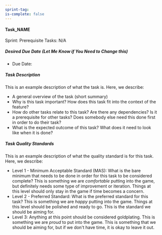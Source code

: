 ```yaml
---
sprint-tag: 
is-complete: false
---
```

#### Task_NAME

Sprint:
Prerequisite Tasks: N/A

##### Desired Due Date (Let Me Know if You Need to Change this)
- Due Date:

##### Task Description
This is an example description of what the task is. Here, we describe:
- A general overview of the task (short summary)
- Why is this task important? How does this task fit into the context of the feature?
- How do other tasks relate to this task? Are there any dependencies? Is it a prerequisite for other tasks? Does somebody else need this done first in order to do their task?
- What is the expected outcome of this task? What does it need to look like when it is done?

##### Task Quality Standards
This is an example description of what the quality standard is for this task. Here, we describe:
- Level 1 - Minimum Acceptable Standard (MAS): What is the bare minimum that needs to be done in order for this task to be considered complete? This is something we are *comfortable* putting into the game, but definitely needs some type of improvement or iteration. Things at this level should only stay in the game if time becomes a concern.
- Level 2 - Preferred Standard: What is the preferred standard for this task? This is something we are *happy* putting into the game. Things at this level should be polished and ready to go. This is the standard we should be aiming for.
- Level 3: Anything at this point should be considered goldplating. This is something we are *proud* to put into the game. This is something that we should be aiming for, but if we don't have time, it is okay to leave it out.
